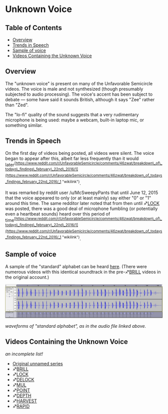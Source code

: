 # Unknown Voice

## Table of Contents
  * [Overview](#overview)
  * [Trends in Speech](#trends-in-speech)
  * [Sample of voice](#sample-of-voice)
  * [Videos Containing the Unknown Voice](#videos-containing-the-unknown-voice)

## Overview

The "unknown voice" is present on many of the Unfavorable Semicircle
videos. The voice is male and not synthesized (though presumably
subjected to audio processing). The voice's accent has been subject to
debate — some have said it sounds British, although it says "Zee" rather
than "Zed".

The "lo-fi" quality of the sound suggests that a very rudimentary
microphone is being used: maybe a webcam, built-in laptop mic, or
something similar.

## Trends in Speech

On the first day of videos being posted, all videos were silent. The
voice began to appear after this, albeit far less frequently than it
would
later<sup>[https://www.reddit.com/r/UnfavorableSemicircle/comments/46zwat/breakdown\_of\_todays\_findings\_february\_22nd\_2016/1](https://www.reddit.com/r/UnfavorableSemicircle/comments/46zwat/breakdown_of_todays_findings_february_22nd_2016/_1 "wikilink")</sup>.

It was remarked by reddit user /u/McSweepyPants that until June 12, 2015
that the voice appeared to only (or at least mainly) say either "0" or
"1" around this time. The same redditor later noted that from then until
♐[LOCK](LOCK "wikilink") was posted, there was a good deal of microphone
fumbling (or potentially even a heartbeat sounds) heard over this period
of
time<sup>[https://www.reddit.com/r/UnfavorableSemicircle/comments/46zwat/breakdown\_of\_todays\_findings\_february\_22nd\_2016/1](https://www.reddit.com/r/UnfavorableSemicircle/comments/46zwat/breakdown_of_todays_findings_february_22nd_2016/_1 "wikilink")</sup>.

## Sample of voice

A sample of the "standard" alphabet can be heard
[here](https://clyp.it/ql1rof5n). (There were numerous videos with this
identical soundtrack in the pre-♐[BRILL](BRILL "wikilink") videos in the
original account.)

![Alphabet\_standard\_waveforms.png](Alphabet_standard_waveforms.png)

*waveforms of "standard alphabet", as in the audio file linked above.*

## Videos Containing the Unknown Voice
*an incomplete list!*

* [Original unnamed series](Original_unnamed_series "wikilink")
* ♐[BRILL](BRILL "wikilink")
* ♐[LOCK](LOCK "wikilink")
* ♐[DELOCK](DELOCK "wikilink")
* ♐[MUL](MUL "wikilink")
* ♐[POINT](POINT "wikilink")
* ♐[DEPTH](DEPTH "wikilink")
* ♐[HARVEST](HARVEST "wikilink")
* ♐[RAPID](RAPID "wikilink")
